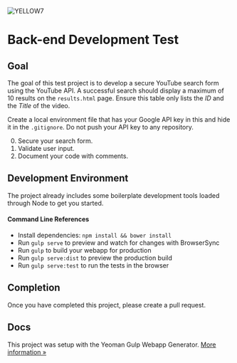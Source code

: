 ![YELLOW7](http://media.yellow7.com/logo/email-black.png)
# Back-end Development Test

## Goal

The goal of this test project is to develop a secure YouTube search form using the YouTube API. A successful search should display a maximum of 10 results on the `results.html` page. Ensure this table only lists the *ID* and the *Title* of the video.

Create a local environment file that has your Google API key in this and hide it in the `.gitignore`. Do not push your API key to any repository.

0. Secure your search form.
0. Validate user input.
0. Document your code with comments.

## Development Environment
The project already includes some boilerplate development tools loaded through Node to get you started.

#### Command Line References
- Install dependencies: `npm install && bower install`
- Run `gulp serve` to preview and watch for changes with BrowserSync
- Run `gulp` to build your webapp for production
- Run `gulp serve:dist` to preview the production build
- Run `gulp serve:test` to run the tests in the browser


## Completion
Once you have completed this project, please create a pull request.


## Docs
This project was setup with the Yeoman Gulp Webapp Generator. [More information »](https://github.com/yeoman/generator-webapp)
